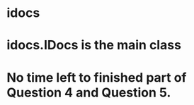 # idocs

# idocs.IDocs is the main class

# No time left to finished part of Question 4 and Question 5.
